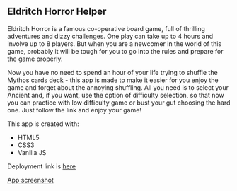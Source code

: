 ## Eldritch Horror Helper ##

Eldritch Horror is a famous co-operative board game, full of thrilling adventures and dizzy challenges. One play can take up to 4 hours and involve up to 8 players. But when you are a newcomer in the world of this game, probably it will be tough for you to go into the rules and prepare for the game properly. 

Now you have no need to spend an hour of your life trying to shuffle the Mythos cards deck - this app is made to make it easier for you enjoy the game and forget about the annoying shuffling. All you need is to select your Ancient and, if you want, use the option of difficulty selection, so that now you can practice with low difficulty game or bust your gut choosing the hard one. Just follow the link and enjoy your game!

This app is created with:
* HTML5
* CSS3
* Vanilla JS

Deployment link is [here](https://haslie22.github.io/eldritch-horror-helper/helper-app/)

[App screenshot](https://user-images.githubusercontent.com/79032502/187098816-72905fed-8643-4050-a1b1-133189768cbb.png)
